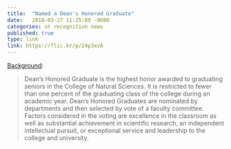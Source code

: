 ```yaml
---
title:  "Named a Dean's Honored Graduate"
date:   2018-03-27 11:25:00 -0600
categories: ut recognition news
published: true
type: link
link: https://flic.kr/p/24p3ezA
---
```


[Background](https://cns.utexas.edu/info-undergraduate-students/events-recognition/deans-honored-graduates):

>Dean’s Honored Graduate is the highest honor awarded to graduating seniors in the College of Natural Sciences. It is
>restricted to fewer than one percent of the graduating class of the college during an academic year. Dean’s Honored Graduates are nominated by
>departments and then selected by vote of a faculty committee. Factors considered in the voting are excellence in the classroom as well as substantial
>achievement in scientific research, an independent intellectual pursuit, or exceptional service and leadership to the college and university.